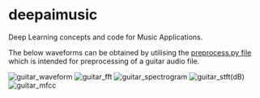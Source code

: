 # deepaimusic
Deep Learning concepts and code for Music Applications.

The below waveforms can be obtained by utilising the [preprocess.py file](https://github.com/heyitsraman/deepaimusic/blob/main/preprocess.py) which is intended for preprocessing of a guitar audio file.


![guitar_waveform](https://user-images.githubusercontent.com/94373661/141806285-28e04d63-d2ba-4dae-aaba-fa3a322d5ccc.png)
![guitar_fft](https://user-images.githubusercontent.com/94373661/141806294-b6703aa5-e321-4bee-a587-a4854bbb6fe6.png)
![guitar_spectrogram](https://user-images.githubusercontent.com/94373661/141806268-053dc6c7-aad8-498f-b11e-6c6bbf459490.png)
![guitar_stft(dB)](https://user-images.githubusercontent.com/94373661/141806276-49482066-f871-43a9-865b-dd583c66efb4.png)
![guitar_mfcc](https://user-images.githubusercontent.com/94373661/141806297-1cf01864-7634-4ad4-80c9-aa033417711c.png)
